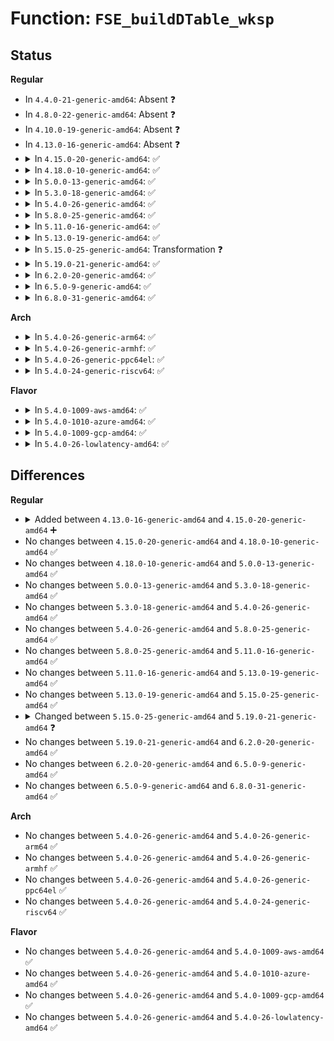 # Function: <code>FSE_buildDTable_wksp</code>

## Status
<b>Regular</b>
<ul>
<li>
In <code>4.4.0-21-generic-amd64</code>: Absent ❓
</li>
<li>
In <code>4.8.0-22-generic-amd64</code>: Absent ❓
</li>
<li>
In <code>4.10.0-19-generic-amd64</code>: Absent ❓
</li>
<li>
In <code>4.13.0-16-generic-amd64</code>: Absent ❓
</li>
<li>
<details>
<summary>In <code>4.15.0-20-generic-amd64</code>: ✅</summary>

```c
size_t FSE_buildDTable_wksp(FSE_DTable * dt, const short int * normalizedCounter, unsigned int maxSymbolValue, unsigned int tableLog, void * workspace, size_t workspaceSize)
```

```json
{
  "name": "FSE_buildDTable_wksp",
  "collision_type": "Unique Global",
  "inline_type": "No",
  "funcs": [
    {
      "addr": 18446744071583798528,
      "name": "FSE_buildDTable_wksp",
      "external": true,
      "loc": "lib/zstd/fse_decompress.c:95",
      "file": "lib/zstd/fse_decompress.c",
      "inline": "seen, unknown",
      "caller_inline": [],
      "caller_func": [
        "lib/zstd/decompress.c:ZSTD_loadEntropy",
        "lib/zstd/decompress.c:ZSTD_loadEntropy",
        "lib/zstd/decompress.c:ZSTD_loadEntropy",
        "lib/zstd/decompress.c:ZSTD_decompressSequencesLong",
        "lib/zstd/decompress.c:ZSTD_decompressSequencesLong",
        "lib/zstd/decompress.c:ZSTD_decompressSequencesLong",
        "lib/zstd/fse_decompress.c:FSE_decompress_wksp"
      ]
    }
  ],
  "symbols": [
    {
      "addr": 18446744071583798528,
      "name": "FSE_buildDTable_wksp",
      "section": ".text",
      "bind": "STB_GLOBAL",
      "size": 406
    }
  ]
}
```
</details>
</li>
<li>
<details>
<summary>In <code>4.18.0-10-generic-amd64</code>: ✅</summary>

```c
size_t FSE_buildDTable_wksp(FSE_DTable * dt, const short int * normalizedCounter, unsigned int maxSymbolValue, unsigned int tableLog, void * workspace, size_t workspaceSize)
```

```json
{
  "name": "FSE_buildDTable_wksp",
  "collision_type": "Unique Global",
  "inline_type": "No",
  "funcs": [
    {
      "addr": 18446744071584005488,
      "name": "FSE_buildDTable_wksp",
      "external": true,
      "loc": "lib/zstd/fse_decompress.c:95",
      "file": "lib/zstd/fse_decompress.c",
      "inline": "seen, unknown",
      "caller_inline": [],
      "caller_func": [
        "lib/zstd/decompress.c:ZSTD_loadEntropy",
        "lib/zstd/decompress.c:ZSTD_loadEntropy",
        "lib/zstd/decompress.c:ZSTD_loadEntropy",
        "lib/zstd/decompress.c:ZSTD_decodeSeqHeaders",
        "lib/zstd/decompress.c:ZSTD_decodeSeqHeaders",
        "lib/zstd/decompress.c:ZSTD_decodeSeqHeaders",
        "lib/zstd/fse_decompress.c:FSE_decompress_wksp"
      ]
    }
  ],
  "symbols": [
    {
      "addr": 18446744071584005488,
      "name": "FSE_buildDTable_wksp",
      "section": ".text",
      "bind": "STB_GLOBAL",
      "size": 431
    }
  ]
}
```
</details>
</li>
<li>
<details>
<summary>In <code>5.0.0-13-generic-amd64</code>: ✅</summary>

```c
size_t FSE_buildDTable_wksp(FSE_DTable * dt, const short int * normalizedCounter, unsigned int maxSymbolValue, unsigned int tableLog, void * workspace, size_t workspaceSize)
```

```json
{
  "name": "FSE_buildDTable_wksp",
  "collision_type": "Unique Global",
  "inline_type": "No",
  "funcs": [
    {
      "addr": 18446744071584086720,
      "name": "FSE_buildDTable_wksp",
      "external": true,
      "loc": "lib/zstd/fse_decompress.c:95",
      "file": "lib/zstd/fse_decompress.c",
      "inline": "seen, unknown",
      "caller_inline": [],
      "caller_func": [
        "lib/zstd/decompress.c:ZSTD_loadEntropy",
        "lib/zstd/decompress.c:ZSTD_loadEntropy",
        "lib/zstd/decompress.c:ZSTD_loadEntropy",
        "lib/zstd/decompress.c:ZSTD_decodeSeqHeaders",
        "lib/zstd/decompress.c:ZSTD_decodeSeqHeaders",
        "lib/zstd/decompress.c:ZSTD_decodeSeqHeaders",
        "lib/zstd/fse_decompress.c:FSE_decompress_wksp"
      ]
    }
  ],
  "symbols": [
    {
      "addr": 18446744071584086720,
      "name": "FSE_buildDTable_wksp",
      "section": ".text",
      "bind": "STB_GLOBAL",
      "size": 431
    }
  ]
}
```
</details>
</li>
<li>
<details>
<summary>In <code>5.3.0-18-generic-amd64</code>: ✅</summary>

```c
size_t FSE_buildDTable_wksp(FSE_DTable * dt, const short int * normalizedCounter, unsigned int maxSymbolValue, unsigned int tableLog, void * workspace, size_t workspaceSize)
```

```json
{
  "name": "FSE_buildDTable_wksp",
  "collision_type": "Unique Global",
  "inline_type": "No",
  "funcs": [
    {
      "addr": 18446744071584275568,
      "name": "FSE_buildDTable_wksp",
      "external": true,
      "loc": "lib/zstd/fse_decompress.c:95",
      "file": "lib/zstd/fse_decompress.c",
      "inline": "seen, unknown",
      "caller_inline": [],
      "caller_func": [
        "lib/zstd/decompress.c:ZSTD_loadEntropy",
        "lib/zstd/decompress.c:ZSTD_loadEntropy",
        "lib/zstd/decompress.c:ZSTD_loadEntropy",
        "lib/zstd/decompress.c:ZSTD_decodeSeqHeaders",
        "lib/zstd/decompress.c:ZSTD_decodeSeqHeaders",
        "lib/zstd/decompress.c:ZSTD_decodeSeqHeaders",
        "lib/zstd/fse_decompress.c:FSE_decompress_wksp"
      ]
    }
  ],
  "symbols": [
    {
      "addr": 18446744071584275568,
      "name": "FSE_buildDTable_wksp",
      "section": ".text",
      "bind": "STB_GLOBAL",
      "size": 431
    }
  ]
}
```
</details>
</li>
<li>
<details>
<summary>In <code>5.4.0-26-generic-amd64</code>: ✅</summary>

```c
size_t FSE_buildDTable_wksp(FSE_DTable * dt, const short int * normalizedCounter, unsigned int maxSymbolValue, unsigned int tableLog, void * workspace, size_t workspaceSize)
```

```json
{
  "name": "FSE_buildDTable_wksp",
  "collision_type": "Unique Global",
  "inline_type": "No",
  "funcs": [
    {
      "addr": 18446744071584410368,
      "name": "FSE_buildDTable_wksp",
      "external": true,
      "loc": "lib/zstd/fse_decompress.c:95",
      "file": "lib/zstd/fse_decompress.c",
      "inline": "seen, unknown",
      "caller_inline": [],
      "caller_func": [
        "lib/zstd/decompress.c:ZSTD_loadEntropy",
        "lib/zstd/decompress.c:ZSTD_loadEntropy",
        "lib/zstd/decompress.c:ZSTD_loadEntropy",
        "lib/zstd/decompress.c:ZSTD_decodeSeqHeaders",
        "lib/zstd/decompress.c:ZSTD_decodeSeqHeaders",
        "lib/zstd/decompress.c:ZSTD_decodeSeqHeaders",
        "lib/zstd/fse_decompress.c:FSE_decompress_wksp"
      ]
    }
  ],
  "symbols": [
    {
      "addr": 18446744071584410368,
      "name": "FSE_buildDTable_wksp",
      "section": ".text",
      "bind": "STB_GLOBAL",
      "size": 431
    }
  ]
}
```
</details>
</li>
<li>
<details>
<summary>In <code>5.8.0-25-generic-amd64</code>: ✅</summary>

```c
size_t FSE_buildDTable_wksp(FSE_DTable * dt, const short int * normalizedCounter, unsigned int maxSymbolValue, unsigned int tableLog, void * workspace, size_t workspaceSize)
```

```json
{
  "name": "FSE_buildDTable_wksp",
  "collision_type": "Unique Global",
  "inline_type": "No",
  "funcs": [
    {
      "addr": 18446744071584926320,
      "name": "FSE_buildDTable_wksp",
      "external": true,
      "loc": "lib/zstd/fse_decompress.c:95",
      "file": "lib/zstd/fse_decompress.c",
      "inline": "seen, unknown",
      "caller_inline": [],
      "caller_func": [
        "lib/zstd/fse_decompress.c:FSE_decompress_wksp",
        "lib/zstd/decompress.c:ZSTD_loadEntropy",
        "lib/zstd/decompress.c:ZSTD_loadEntropy",
        "lib/zstd/decompress.c:ZSTD_loadEntropy",
        "lib/zstd/decompress.c:ZSTD_decodeSeqHeaders",
        "lib/zstd/decompress.c:ZSTD_decodeSeqHeaders",
        "lib/zstd/decompress.c:ZSTD_decodeSeqHeaders"
      ]
    }
  ],
  "symbols": [
    {
      "addr": 18446744071584926320,
      "name": "FSE_buildDTable_wksp",
      "section": ".text",
      "bind": "STB_GLOBAL",
      "size": 399
    }
  ]
}
```
</details>
</li>
<li>
<details>
<summary>In <code>5.11.0-16-generic-amd64</code>: ✅</summary>

```c
size_t FSE_buildDTable_wksp(FSE_DTable * dt, const short int * normalizedCounter, unsigned int maxSymbolValue, unsigned int tableLog, void * workspace, size_t workspaceSize)
```

```json
{
  "name": "FSE_buildDTable_wksp",
  "collision_type": "Unique Global",
  "inline_type": "No",
  "funcs": [
    {
      "addr": 18446744071585048048,
      "name": "FSE_buildDTable_wksp",
      "external": true,
      "loc": "lib/zstd/fse_decompress.c:88",
      "file": "lib/zstd/fse_decompress.c",
      "inline": "seen, unknown",
      "caller_inline": [],
      "caller_func": [
        "lib/zstd/fse_decompress.c:FSE_decompress_wksp",
        "lib/zstd/decompress.c:ZSTD_loadEntropy",
        "lib/zstd/decompress.c:ZSTD_loadEntropy",
        "lib/zstd/decompress.c:ZSTD_loadEntropy",
        "lib/zstd/decompress.c:ZSTD_decodeSeqHeaders",
        "lib/zstd/decompress.c:ZSTD_decodeSeqHeaders",
        "lib/zstd/decompress.c:ZSTD_decodeSeqHeaders"
      ]
    }
  ],
  "symbols": [
    {
      "addr": 18446744071585048048,
      "name": "FSE_buildDTable_wksp",
      "section": ".text",
      "bind": "STB_GLOBAL",
      "size": 406
    }
  ]
}
```
</details>
</li>
<li>
<details>
<summary>In <code>5.13.0-19-generic-amd64</code>: ✅</summary>

```c
size_t FSE_buildDTable_wksp(FSE_DTable * dt, const short int * normalizedCounter, unsigned int maxSymbolValue, unsigned int tableLog, void * workspace, size_t workspaceSize)
```

```json
{
  "name": "FSE_buildDTable_wksp",
  "collision_type": "Unique Global",
  "inline_type": "No",
  "funcs": [
    {
      "addr": 18446744071584974592,
      "name": "FSE_buildDTable_wksp",
      "external": true,
      "loc": "lib/zstd/fse_decompress.c:88",
      "file": "lib/zstd/fse_decompress.c",
      "inline": "seen, unknown",
      "caller_inline": [],
      "caller_func": [
        "lib/zstd/decompress.c:ZSTD_loadEntropy",
        "lib/zstd/decompress.c:ZSTD_loadEntropy",
        "lib/zstd/decompress.c:ZSTD_loadEntropy",
        "lib/zstd/decompress.c:ZSTD_decodeSeqHeaders",
        "lib/zstd/decompress.c:ZSTD_decodeSeqHeaders",
        "lib/zstd/decompress.c:ZSTD_decodeSeqHeaders",
        "lib/zstd/fse_decompress.c:FSE_decompress_wksp"
      ]
    }
  ],
  "symbols": [
    {
      "addr": 18446744071584974592,
      "name": "FSE_buildDTable_wksp",
      "section": ".text",
      "bind": "STB_GLOBAL",
      "size": 407
    }
  ]
}
```
</details>
</li>
<li>
<details>
<summary>In <code>5.15.0-25-generic-amd64</code>: Transformation ❓</summary>

```c
size_t FSE_buildDTable_wksp(FSE_DTable * dt, const short int * normalizedCounter, unsigned int maxSymbolValue, unsigned int tableLog, void * workspace, size_t workspaceSize)
```

```json
{
  "name": "FSE_buildDTable_wksp",
  "collision_type": "Unique Global",
  "inline_type": "No",
  "funcs": [
    {
      "addr": 0,
      "name": "FSE_buildDTable_wksp",
      "external": true,
      "loc": "lib/zstd/fse_decompress.c:88",
      "file": "lib/zstd/fse_decompress.c",
      "inline": "seen, unknown",
      "caller_inline": [],
      "caller_func": [
        "lib/zstd/decompress.c:ZSTD_loadEntropy",
        "lib/zstd/decompress.c:ZSTD_loadEntropy",
        "lib/zstd/decompress.c:ZSTD_loadEntropy",
        "lib/zstd/decompress.c:ZSTD_decodeSeqHeaders",
        "lib/zstd/decompress.c:ZSTD_decodeSeqHeaders",
        "lib/zstd/decompress.c:ZSTD_decodeSeqHeaders",
        "lib/zstd/fse_decompress.c:FSE_decompress_wksp"
      ]
    }
  ],
  "symbols": [
    {
      "addr": 18446744071592334416,
      "name": "FSE_buildDTable_wksp.cold",
      "section": ".text",
      "bind": "STB_LOCAL",
      "size": 128
    },
    {
      "addr": 18446744071585413552,
      "name": "FSE_buildDTable_wksp",
      "section": ".text",
      "bind": "STB_GLOBAL",
      "size": 446
    }
  ]
}
```
</details>
</li>
<li>
<details>
<summary>In <code>5.19.0-21-generic-amd64</code>: ✅</summary>

```c
size_t FSE_buildDTable_wksp(FSE_DTable * dt, const short int * normalizedCounter, unsigned int maxSymbolValue, unsigned int tableLog, void * workSpace, size_t wkspSize)
```

```json
{
  "name": "FSE_buildDTable_wksp",
  "collision_type": "Unique Global",
  "inline_type": "No",
  "funcs": [
    {
      "addr": 18446744071586235328,
      "name": "FSE_buildDTable_wksp",
      "external": true,
      "loc": "lib/zstd/common/fse_decompress.c:176",
      "file": "lib/zstd/common/fse_decompress.c",
      "inline": "seen, unknown",
      "caller_inline": [],
      "caller_func": []
    }
  ],
  "symbols": [
    {
      "addr": 18446744071586235328,
      "name": "FSE_buildDTable_wksp",
      "section": ".text",
      "bind": "STB_GLOBAL",
      "size": 34
    }
  ]
}
```
</details>
</li>
<li>
<details>
<summary>In <code>6.2.0-20-generic-amd64</code>: ✅</summary>

```c
size_t FSE_buildDTable_wksp(FSE_DTable * dt, const short int * normalizedCounter, unsigned int maxSymbolValue, unsigned int tableLog, void * workSpace, size_t wkspSize)
```

```json
{
  "name": "FSE_buildDTable_wksp",
  "collision_type": "Unique Global",
  "inline_type": "No",
  "funcs": [
    {
      "addr": 18446744071587785504,
      "name": "FSE_buildDTable_wksp",
      "external": true,
      "loc": "lib/zstd/common/fse_decompress.c:176",
      "file": "lib/zstd/common/fse_decompress.c",
      "inline": "seen, unknown",
      "caller_inline": [],
      "caller_func": []
    }
  ],
  "symbols": [
    {
      "addr": 18446744071587785504,
      "name": "FSE_buildDTable_wksp",
      "section": ".text",
      "bind": "STB_GLOBAL",
      "size": 34
    }
  ]
}
```
</details>
</li>
<li>
<details>
<summary>In <code>6.5.0-9-generic-amd64</code>: ✅</summary>

```c
size_t FSE_buildDTable_wksp(FSE_DTable * dt, const short int * normalizedCounter, unsigned int maxSymbolValue, unsigned int tableLog, void * workSpace, size_t wkspSize)
```

```json
{
  "name": "FSE_buildDTable_wksp",
  "collision_type": "Unique Global",
  "inline_type": "No",
  "funcs": [
    {
      "addr": 18446744071588056896,
      "name": "FSE_buildDTable_wksp",
      "external": true,
      "loc": "lib/zstd/common/fse_decompress.c:176",
      "file": "lib/zstd/common/fse_decompress.c",
      "inline": "seen, unknown",
      "caller_inline": [],
      "caller_func": []
    }
  ],
  "symbols": [
    {
      "addr": 18446744071588056896,
      "name": "FSE_buildDTable_wksp",
      "section": ".text",
      "bind": "STB_GLOBAL",
      "size": 34
    }
  ]
}
```
</details>
</li>
<li>
<details>
<summary>In <code>6.8.0-31-generic-amd64</code>: ✅</summary>

```c
size_t FSE_buildDTable_wksp(FSE_DTable * dt, const short int * normalizedCounter, unsigned int maxSymbolValue, unsigned int tableLog, void * workSpace, size_t wkspSize)
```

```json
{
  "name": "FSE_buildDTable_wksp",
  "collision_type": "Unique Global",
  "inline_type": "No",
  "funcs": [
    {
      "addr": 18446744071588391680,
      "name": "FSE_buildDTable_wksp",
      "external": true,
      "loc": "lib/zstd/common/fse_decompress.c:176",
      "file": "lib/zstd/common/fse_decompress.c",
      "inline": "seen, unknown",
      "caller_inline": [],
      "caller_func": []
    }
  ],
  "symbols": [
    {
      "addr": 18446744071588391680,
      "name": "FSE_buildDTable_wksp",
      "section": ".text",
      "bind": "STB_GLOBAL",
      "size": 34
    }
  ]
}
```
</details>
</li>
</ul>
<b>Arch</b>
<ul>
<li>
<details>
<summary>In <code>5.4.0-26-generic-arm64</code>: ✅</summary>

```c
size_t FSE_buildDTable_wksp(FSE_DTable * dt, const short int * normalizedCounter, unsigned int maxSymbolValue, unsigned int tableLog, void * workspace, size_t workspaceSize)
```

```json
{
  "name": "FSE_buildDTable_wksp",
  "collision_type": "Unique Global",
  "inline_type": "No",
  "funcs": [
    {
      "addr": 18446603336496294984,
      "name": "FSE_buildDTable_wksp",
      "external": true,
      "loc": "lib/zstd/fse_decompress.c:95",
      "file": "lib/zstd/fse_decompress.c",
      "inline": "seen, unknown",
      "caller_inline": [],
      "caller_func": [
        "lib/zstd/decompress.c:ZSTD_loadEntropy",
        "lib/zstd/decompress.c:ZSTD_loadEntropy",
        "lib/zstd/decompress.c:ZSTD_loadEntropy",
        "lib/zstd/decompress.c:ZSTD_decodeSeqHeaders",
        "lib/zstd/decompress.c:ZSTD_decodeSeqHeaders",
        "lib/zstd/decompress.c:ZSTD_decodeSeqHeaders",
        "lib/zstd/fse_decompress.c:FSE_decompress_wksp"
      ]
    }
  ],
  "symbols": [
    {
      "addr": 18446603336496294984,
      "name": "FSE_buildDTable_wksp",
      "section": ".text",
      "bind": "STB_GLOBAL",
      "size": 420
    }
  ]
}
```
</details>
</li>
<li>
<details>
<summary>In <code>5.4.0-26-generic-armhf</code>: ✅</summary>

```c
size_t FSE_buildDTable_wksp(FSE_DTable * dt, const short int * normalizedCounter, unsigned int maxSymbolValue, unsigned int tableLog, void * workspace, size_t workspaceSize)
```

```json
{
  "name": "FSE_buildDTable_wksp",
  "collision_type": "Unique Global",
  "inline_type": "No",
  "funcs": [
    {
      "addr": 3229630968,
      "name": "FSE_buildDTable_wksp",
      "external": true,
      "loc": "lib/zstd/fse_decompress.c:95",
      "file": "lib/zstd/fse_decompress.c",
      "inline": "seen, unknown",
      "caller_inline": [],
      "caller_func": [
        "lib/zstd/decompress.c:ZSTD_loadEntropy",
        "lib/zstd/decompress.c:ZSTD_loadEntropy",
        "lib/zstd/decompress.c:ZSTD_loadEntropy",
        "lib/zstd/decompress.c:ZSTD_decodeSeqHeaders",
        "lib/zstd/decompress.c:ZSTD_decodeSeqHeaders",
        "lib/zstd/decompress.c:ZSTD_decodeSeqHeaders",
        "lib/zstd/fse_decompress.c:FSE_decompress_wksp"
      ]
    }
  ],
  "symbols": [
    {
      "addr": 3229630968,
      "name": "FSE_buildDTable_wksp",
      "section": ".text",
      "bind": "STB_GLOBAL",
      "size": 476
    }
  ]
}
```
</details>
</li>
<li>
<details>
<summary>In <code>5.4.0-26-generic-ppc64el</code>: ✅</summary>

```c
size_t FSE_buildDTable_wksp(FSE_DTable * dt, const short int * normalizedCounter, unsigned int maxSymbolValue, unsigned int tableLog, void * workspace, size_t workspaceSize)
```

```json
{
  "name": "FSE_buildDTable_wksp",
  "collision_type": "Unique Global",
  "inline_type": "No",
  "funcs": [
    {
      "addr": 13835058055290600496,
      "name": "FSE_buildDTable_wksp",
      "external": true,
      "loc": "lib/zstd/fse_decompress.c:95",
      "file": "lib/zstd/fse_decompress.c",
      "inline": "seen, unknown",
      "caller_inline": [],
      "caller_func": [
        "lib/zstd/decompress.c:ZSTD_loadEntropy",
        "lib/zstd/decompress.c:ZSTD_loadEntropy",
        "lib/zstd/decompress.c:ZSTD_loadEntropy",
        "lib/zstd/decompress.c:ZSTD_decodeSeqHeaders",
        "lib/zstd/decompress.c:ZSTD_decodeSeqHeaders",
        "lib/zstd/decompress.c:ZSTD_decodeSeqHeaders",
        "lib/zstd/fse_decompress.c:FSE_decompress_wksp"
      ]
    }
  ],
  "symbols": [
    {
      "addr": 13835058055290600496,
      "name": "FSE_buildDTable_wksp",
      "section": ".text",
      "bind": "STB_GLOBAL",
      "size": 612
    }
  ]
}
```
</details>
</li>
<li>
<details>
<summary>In <code>5.4.0-24-generic-riscv64</code>: ✅</summary>

```c
size_t FSE_buildDTable_wksp(FSE_DTable * dt, const short int * normalizedCounter, unsigned int maxSymbolValue, unsigned int tableLog, void * workspace, size_t workspaceSize)
```

```json
{
  "name": "FSE_buildDTable_wksp",
  "collision_type": "Unique Global",
  "inline_type": "No",
  "funcs": [
    {
      "addr": 18446743936275351136,
      "name": "FSE_buildDTable_wksp",
      "external": true,
      "loc": "lib/zstd/fse_decompress.c:95",
      "file": "lib/zstd/fse_decompress.c",
      "inline": "seen, unknown",
      "caller_inline": [],
      "caller_func": [
        "lib/zstd/decompress.c:ZSTD_loadEntropy",
        "lib/zstd/decompress.c:ZSTD_loadEntropy",
        "lib/zstd/decompress.c:ZSTD_loadEntropy",
        "lib/zstd/decompress.c:ZSTD_decodeSeqHeaders",
        "lib/zstd/decompress.c:ZSTD_decodeSeqHeaders",
        "lib/zstd/decompress.c:ZSTD_decodeSeqHeaders",
        "lib/zstd/fse_decompress.c:FSE_decompress_wksp"
      ]
    }
  ],
  "symbols": [
    {
      "addr": 18446743936275351136,
      "name": "FSE_buildDTable_wksp",
      "section": ".text",
      "bind": "STB_GLOBAL",
      "size": 460
    }
  ]
}
```
</details>
</li>
</ul>
<b>Flavor</b>
<ul>
<li>
<details>
<summary>In <code>5.4.0-1009-aws-amd64</code>: ✅</summary>

```c
size_t FSE_buildDTable_wksp(FSE_DTable * dt, const short int * normalizedCounter, unsigned int maxSymbolValue, unsigned int tableLog, void * workspace, size_t workspaceSize)
```

```json
{
  "name": "FSE_buildDTable_wksp",
  "collision_type": "Unique Global",
  "inline_type": "No",
  "funcs": [
    {
      "addr": 18446744071584379104,
      "name": "FSE_buildDTable_wksp",
      "external": true,
      "loc": "lib/zstd/fse_decompress.c:95",
      "file": "lib/zstd/fse_decompress.c",
      "inline": "seen, unknown",
      "caller_inline": [],
      "caller_func": [
        "lib/zstd/decompress.c:ZSTD_loadEntropy",
        "lib/zstd/decompress.c:ZSTD_loadEntropy",
        "lib/zstd/decompress.c:ZSTD_loadEntropy",
        "lib/zstd/decompress.c:ZSTD_decodeSeqHeaders",
        "lib/zstd/decompress.c:ZSTD_decodeSeqHeaders",
        "lib/zstd/decompress.c:ZSTD_decodeSeqHeaders",
        "lib/zstd/fse_decompress.c:FSE_decompress_wksp"
      ]
    }
  ],
  "symbols": [
    {
      "addr": 18446744071584379104,
      "name": "FSE_buildDTable_wksp",
      "section": ".text",
      "bind": "STB_GLOBAL",
      "size": 431
    }
  ]
}
```
</details>
</li>
<li>
<details>
<summary>In <code>5.4.0-1010-azure-amd64</code>: ✅</summary>

```c
size_t FSE_buildDTable_wksp(FSE_DTable * dt, const short int * normalizedCounter, unsigned int maxSymbolValue, unsigned int tableLog, void * workspace, size_t workspaceSize)
```

```json
{
  "name": "FSE_buildDTable_wksp",
  "collision_type": "Unique Global",
  "inline_type": "No",
  "funcs": [
    {
      "addr": 18446744071584314304,
      "name": "FSE_buildDTable_wksp",
      "external": true,
      "loc": "lib/zstd/fse_decompress.c:95",
      "file": "lib/zstd/fse_decompress.c",
      "inline": "seen, unknown",
      "caller_inline": [],
      "caller_func": [
        "lib/zstd/decompress.c:ZSTD_loadEntropy",
        "lib/zstd/decompress.c:ZSTD_loadEntropy",
        "lib/zstd/decompress.c:ZSTD_loadEntropy",
        "lib/zstd/decompress.c:ZSTD_decodeSeqHeaders",
        "lib/zstd/decompress.c:ZSTD_decodeSeqHeaders",
        "lib/zstd/decompress.c:ZSTD_decodeSeqHeaders",
        "lib/zstd/fse_decompress.c:FSE_decompress_wksp"
      ]
    }
  ],
  "symbols": [
    {
      "addr": 18446744071584314304,
      "name": "FSE_buildDTable_wksp",
      "section": ".text",
      "bind": "STB_GLOBAL",
      "size": 431
    }
  ]
}
```
</details>
</li>
<li>
<details>
<summary>In <code>5.4.0-1009-gcp-amd64</code>: ✅</summary>

```c
size_t FSE_buildDTable_wksp(FSE_DTable * dt, const short int * normalizedCounter, unsigned int maxSymbolValue, unsigned int tableLog, void * workspace, size_t workspaceSize)
```

```json
{
  "name": "FSE_buildDTable_wksp",
  "collision_type": "Unique Global",
  "inline_type": "No",
  "funcs": [
    {
      "addr": 18446744071584362016,
      "name": "FSE_buildDTable_wksp",
      "external": true,
      "loc": "lib/zstd/fse_decompress.c:95",
      "file": "lib/zstd/fse_decompress.c",
      "inline": "seen, unknown",
      "caller_inline": [],
      "caller_func": [
        "lib/zstd/decompress.c:ZSTD_loadEntropy",
        "lib/zstd/decompress.c:ZSTD_loadEntropy",
        "lib/zstd/decompress.c:ZSTD_loadEntropy",
        "lib/zstd/decompress.c:ZSTD_decodeSeqHeaders",
        "lib/zstd/decompress.c:ZSTD_decodeSeqHeaders",
        "lib/zstd/decompress.c:ZSTD_decodeSeqHeaders",
        "lib/zstd/fse_decompress.c:FSE_decompress_wksp"
      ]
    }
  ],
  "symbols": [
    {
      "addr": 18446744071584362016,
      "name": "FSE_buildDTable_wksp",
      "section": ".text",
      "bind": "STB_GLOBAL",
      "size": 431
    }
  ]
}
```
</details>
</li>
<li>
<details>
<summary>In <code>5.4.0-26-lowlatency-amd64</code>: ✅</summary>

```c
size_t FSE_buildDTable_wksp(FSE_DTable * dt, const short int * normalizedCounter, unsigned int maxSymbolValue, unsigned int tableLog, void * workspace, size_t workspaceSize)
```

```json
{
  "name": "FSE_buildDTable_wksp",
  "collision_type": "Unique Global",
  "inline_type": "No",
  "funcs": [
    {
      "addr": 18446744071584468048,
      "name": "FSE_buildDTable_wksp",
      "external": true,
      "loc": "lib/zstd/fse_decompress.c:95",
      "file": "lib/zstd/fse_decompress.c",
      "inline": "seen, unknown",
      "caller_inline": [],
      "caller_func": [
        "lib/zstd/decompress.c:ZSTD_loadEntropy",
        "lib/zstd/decompress.c:ZSTD_loadEntropy",
        "lib/zstd/decompress.c:ZSTD_loadEntropy",
        "lib/zstd/decompress.c:ZSTD_decodeSeqHeaders",
        "lib/zstd/decompress.c:ZSTD_decodeSeqHeaders",
        "lib/zstd/decompress.c:ZSTD_decodeSeqHeaders",
        "lib/zstd/fse_decompress.c:FSE_decompress_wksp"
      ]
    }
  ],
  "symbols": [
    {
      "addr": 18446744071584468048,
      "name": "FSE_buildDTable_wksp",
      "section": ".text",
      "bind": "STB_GLOBAL",
      "size": 431
    }
  ]
}
```
</details>
</li>
</ul>

## Differences
<b>Regular</b>
<ul>
<li>
<details>
<summary>Added between <code>4.13.0-16-generic-amd64</code> and <code>4.15.0-20-generic-amd64</code> ➕</summary>

```c
size_t FSE_buildDTable_wksp(FSE_DTable * dt, const short int * normalizedCounter, unsigned int maxSymbolValue, unsigned int tableLog, void * workspace, size_t workspaceSize)
```
</details>
</li>
<li>
No changes between <code>4.15.0-20-generic-amd64</code> and <code>4.18.0-10-generic-amd64</code> ✅
</li>
<li>
No changes between <code>4.18.0-10-generic-amd64</code> and <code>5.0.0-13-generic-amd64</code> ✅
</li>
<li>
No changes between <code>5.0.0-13-generic-amd64</code> and <code>5.3.0-18-generic-amd64</code> ✅
</li>
<li>
No changes between <code>5.3.0-18-generic-amd64</code> and <code>5.4.0-26-generic-amd64</code> ✅
</li>
<li>
No changes between <code>5.4.0-26-generic-amd64</code> and <code>5.8.0-25-generic-amd64</code> ✅
</li>
<li>
No changes between <code>5.8.0-25-generic-amd64</code> and <code>5.11.0-16-generic-amd64</code> ✅
</li>
<li>
No changes between <code>5.11.0-16-generic-amd64</code> and <code>5.13.0-19-generic-amd64</code> ✅
</li>
<li>
No changes between <code>5.13.0-19-generic-amd64</code> and <code>5.15.0-25-generic-amd64</code> ✅
</li>
<li>
<details>
<summary>Changed between <code>5.15.0-25-generic-amd64</code> and <code>5.19.0-21-generic-amd64</code> ❓</summary>
<ul>
<li>
<b>Param added. </b>
<code>void * workSpace</code>
</li>
<li>
<b>Param added. </b>
<code>size_t wkspSize</code>
</li>
<li>
<b>Param removed. </b>
<code>void * workspace</code>
</li>
<li>
<b>Param removed. </b>
<code>size_t workspaceSize</code>
</li>
</ul>
</details>
</li>
<li>
No changes between <code>5.19.0-21-generic-amd64</code> and <code>6.2.0-20-generic-amd64</code> ✅
</li>
<li>
No changes between <code>6.2.0-20-generic-amd64</code> and <code>6.5.0-9-generic-amd64</code> ✅
</li>
<li>
No changes between <code>6.5.0-9-generic-amd64</code> and <code>6.8.0-31-generic-amd64</code> ✅
</li>
</ul>
<b>Arch</b>
<ul>
<li>
No changes between <code>5.4.0-26-generic-amd64</code> and <code>5.4.0-26-generic-arm64</code> ✅
</li>
<li>
No changes between <code>5.4.0-26-generic-amd64</code> and <code>5.4.0-26-generic-armhf</code> ✅
</li>
<li>
No changes between <code>5.4.0-26-generic-amd64</code> and <code>5.4.0-26-generic-ppc64el</code> ✅
</li>
<li>
No changes between <code>5.4.0-26-generic-amd64</code> and <code>5.4.0-24-generic-riscv64</code> ✅
</li>
</ul>
<b>Flavor</b>
<ul>
<li>
No changes between <code>5.4.0-26-generic-amd64</code> and <code>5.4.0-1009-aws-amd64</code> ✅
</li>
<li>
No changes between <code>5.4.0-26-generic-amd64</code> and <code>5.4.0-1010-azure-amd64</code> ✅
</li>
<li>
No changes between <code>5.4.0-26-generic-amd64</code> and <code>5.4.0-1009-gcp-amd64</code> ✅
</li>
<li>
No changes between <code>5.4.0-26-generic-amd64</code> and <code>5.4.0-26-lowlatency-amd64</code> ✅
</li>
</ul>
